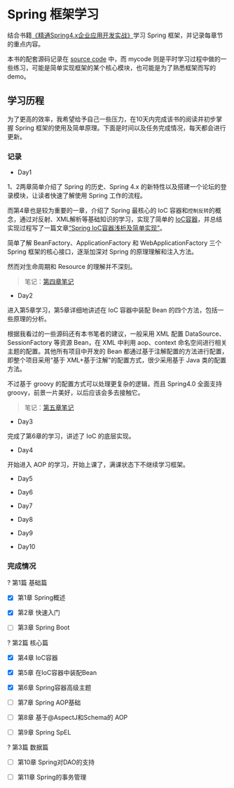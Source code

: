 #   Spring 框架学习

结合书籍[《精通Spring4.x企业应用开发实战》](https://book.douban.com/subject/26952826/)学习 Spring 框架，并记录每章节的重点内容。

本书的配套源码记录在 [source code](https://github.com/seriouszyx/LearnSpring/tree/master/source%20code/code) 中，而 mycode 则是平时学习过程中做的一些练习，可能是简单实现框架的某个核心模块，也可能是为了熟悉框架而写的 demo。

## 学习历程

为了更高的效率，我希望给予自己一些压力，在10天内完成该书的阅读并初步掌握 Spring 框架的使用及简单原理。下面是时间以及任务完成情况，每天都会进行更新。

### 记录

*   Day1 

1、2两章简单介绍了 Spring 的历史、Spring 4.x 的新特性以及搭建一个论坛的登录模块，让读者快速了解使用 Spring 工作的流程。

而第4章也是较为重要的一章，介绍了 Spring 最核心的 IoC 容器和`控制反转`的概念，通过对反射、XML解析等基础知识的学习，实现了简单的 [IoC容器](https://github.com/seriouszyx/LearnSpring/tree/master/mycode/SimpleIoC)，并总结实现过程写了一篇文章[“Spring IoC容器浅析及简单实现”](https://blog.csdn.net/qq_40950957/article/details/82811507)。

简单了解 BeanFactory、ApplicationFactory 和 WebApplicationFactory 三个 Spring 框架的核心接口，逐渐加深对 Spring 的原理理解和注入方法。

然而对生命周期和 Resource 的理解并不深刻。

>   笔记：[第四章笔记](https://github.com/seriouszyx/LearnSpring/blob/master/notes/Chapter4.md)



*   Day2

进入第5章学习，第5章详细地讲述在 IoC 容器中装配 Bean 的四个方法，包括一些原理的分析。

根据我看过的一些源码还有本书笔者的建议，一般采用 XML 配置 DataSource、SessionFactory 等资源 Bean，在 XML 中利用 aop、context 命名空间进行相关主题的配置。其他所有项目中开发的 Bean 都通过基于注解配置的方法进行配置，即整个项目采用“基于 XML+基于注解”的配置方式，很少采用基于 Java 类的配置方法。

不过基于 groovy 的配置方式可以处理更复杂的逻辑，而且 Spring4.0 全面支持 groovy，前景一片美好，以后应该会多去接触它。

>   笔记：[第五章笔记](https://github.com/seriouszyx/LearnSpring/blob/master/notes/Chapter5.md)

*   Day3 

完成了第6章的学习，讲述了 IoC 的底层实现。

*   Day4 

开始进入 AOP 的学习，开始上课了，满课状态下不继续学习框架。

*   Day5 

*   Day6 

*   Day7 

*   Day8

*   Day9 

*   Day10 

###    完成情况


? 第1篇 基础篇


- [x] 第1章 Spring概述	

- [x] 第2章 快速入门	

- [ ] 第3章 Spring Boot	

? 第2篇 核心篇

- [x] 第4章 IoC容器	

- [x] 第5章 在IoC容器中装配Bean

- [x] 第6章 Spring容器高级主题	

- [ ] 第7章 Spring AOP基础

- [ ] 第8章 基于@AspectJ和Schema的
AOP

* [ ] 第9章 Spring SpEL

? 第3篇 数据篇

- [ ] 第10章 Spring对DAO的支持

- [ ] 第11章 Spring的事务管理

